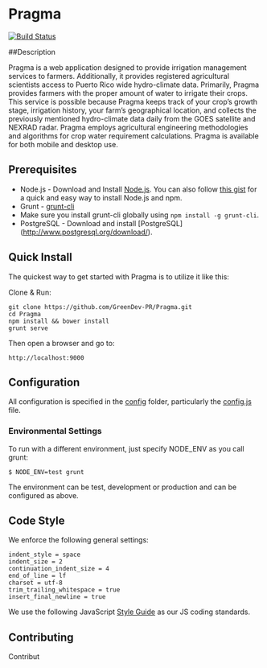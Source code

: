 Pragma
======

[![Build Status](https://travis-ci.org/GreenDev-PR/Pragma.png?branch=master)](https://travis-ci.org/GreenDev-PR/Pragma)

##Description

Pragma is a web application designed to provide irrigation management services to farmers. Additionally, it provides registered agricultural scientists access to Puerto Rico wide hydro-climate data. Primarily, Pragma provides farmers with the proper amount of water to irrigate their crops. This service is possible because Pragma keeps track of your crop’s growth stage, irrigation history, your farm’s geographical location, and collects the previously mentioned hydro-climate data daily from the GOES satellite and NEXRAD radar. Pragma employs agricultural engineering methodologies and algorithms for crop water requirement calculations. Pragma is available for both mobile and desktop use.

## Prerequisites

* Node.js - Download and Install [Node.js](http://www.nodejs.org/download/). You can also follow [this gist](https://gist.github.com/isaacs/579814) for a quick and easy way to install Node.js and npm.
* Grunt - [grunt-cli](http://gruntjs.com/getting-started)
* Make sure you install grunt-cli globally using `npm install -g grunt-cli`.
* PostgreSQL - Download and install [PostgreSQL] (http://www.postgresql.org/download/).

## Quick Install

 The quickest way to get started with Pragma is to utilize it like this:

  Clone & Run:

    git clone https://github.com/GreenDev-PR/Pragma.git
    cd Pragma
    npm install && bower install
    grunt serve

  Then open a browser and go to:

    http://localhost:9000

## Configuration

  All configuration is specified in the [config](/lib/config) folder, particularly the [config.js](/lib/config/config.js) file.

### Environmental Settings

  To run with a different environment, just specify NODE_ENV as you call grunt:

    $ NODE_ENV=test grunt

   The environment can be test, development or production and can be configured as above. 

## Code Style

  We enforce the following general settings:

    indent_style = space
    indent_size = 2
    continuation_indent_size = 4
    end_of_line = lf
    charset = utf-8
    trim_trailing_whitespace = true
    insert_final_newline = true


  We use the following JavaScript [Style Guide](http://goo.gl/b3LFBH) as our JS coding standards.

## Contributing

Contribut
